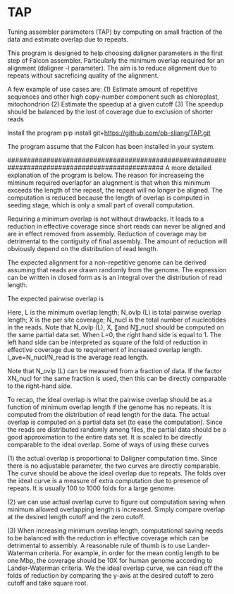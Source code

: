 # TAP 
Tuning assembler parameters (TAP) by computing on small fraction of the data and estimate overlap due to repeats.

This program is designed to help choosing daligner parameters in the first step of Falcon assembler. 
Particularly the minimum overlap required for an alignment (daligner -l parameter).
The aim is to reduce alignment due to repeats without sacreficing quality of the alignment.
 
A few example of use cases are:
(1) Estimate amount of repetitive sequences and other high copy-number component such as chloroplast, mitochondrion
(2) Estimate the speedup at a given cutoff
(3) The speedup should be balanced by the lost of coverage due to exclusion of shorter reads


Install the program
pip install git+https://github.com/pb-sliang/TAP.git

The program assume that the Falcon has been installed in your system.




################################################################################################
A more detailed explanation of the program is below.
The reason for increaseing the miminum required overlapfor an alugnment is that when this minimum exceeds the length of the repeat, the repeat will no longer be aligned. The computation is reduced because the length of overlap is computed in seeding stage, which is only a small part of overall computation.

Requiring a minimum overlap is not without drawbacks. It leads to a reduction in effective coverage since short reads can never be aligned and are in effect removed from assembly. Reduction of coverage may be detrimental to the contiguity of final assembly. The amount of reduction will obviously depend on the distribution of read length.

The expected alignment for a non-repetitive genome can be derived assuming that reads are drawn randomly from the genome. The expression can be written in closed form as is an integral over the distribution of read length.

The expected pairwise overlap is


Here, L  is the minimum overlap length; N_ovlp (L) is total pairwise overlap length; X is the per site coverage; N_nucl   is the total number of nucleotides in the reads. Note that N_ovlp (L), X, 〖and N〗_nucl  should be computed on the same partial data set. When L=0, the right hand side is equal to 1. The left hand side can be interpreted as square of the fold of reduction in effective coverage due to requirement of increased overlap length. l_ave=N_nucl/N_read    is the average read length.

Note that N_ovlp (L) can be measured from a fraction of data. If the factor XN_nucl  for the same fraction is used, then this can be directly comparable to the right-hand side. 

To recap, the ideal overlap is what the pairwise overlap should be as a function of minimum overlap length if the genome has no repeats. It is computed from the distribution of read length for the data. The actual overlap is computed on a partial data set (to ease the computation). Since the reads are distributed randomly among files, the partial data should be a good approximation to the entire data set. It is scaled to be directly comparable to the ideal overlap.
Some of ways of using these curves

(1) the actual overlap is proportional to Daligner computation time. Since there is no adjustable parameter, the two curves are directly comparable. The curve should be above the ideal overlap due to repeats. The folds over the ideal curve is a measure of extra computation due to presence of repeats. It is usually 100 to 1000 folds for a large genome.

(2) we can use actual overlap curve to figure out computation saving when minimum allowed overlapping length is increased. Simply compare overlap at the desired length cutoff and the zero cutoff.

(3) When increasing minimum overlap length, computational saving needs to be balanced with the reduction in effective coverage which can be detrimental to assembly. A reasonable rule of thumb is to use Lander-Waterman criteria. For example, in order for the mean contig length to be one Mbp, the coverage should be 10X for human genome according to Lander-Waterman criteria. We the ideal overlap curve, we can read off the folds of reduction by comparing the y-axis at the desired cutoff to zero cutoff and take square root.
